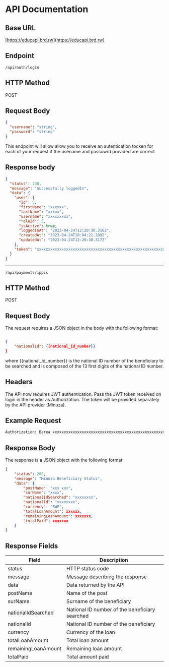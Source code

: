 # API Documentation

## Base URL

[https://educapi.brd.rw](https://educapi.brd.rw)

## Endpoint

`/api/auth/login`

## HTTP Method

POST

## Request Body
```json
{
  "username": "string",
  "password": "string"
}
```


This endpoint will allow allow you to receive an autentication tocken for each of your request if the usename and passowrd provided are correct

## Response body
```json
{
  "status": 200,
  "message": "Successfully loggedIn",
  "data": {
    "user": {
      "id": 5,
      "firstName": "xxxxxx",
      "lastName": "xxxxx",
      "username": "xxxxxxxxx",
      "roleId": 5,
      "isActive": true,
      "loggedInAt": "2023-04-24T12:20:30.316Z",
      "createdAt": "2023-04-24T10:04:21.289Z",
      "updatedAt": "2023-04-24T12:20:30.317Z"
    },
    "token": "xxxxxxxxxxxxxxxxxxxxxxxxxxxxxxxxxxxxxxxxxxxxxxxxxxxxxxxxxxxxxxxxxxxx"
  }
}
```
---------------------------------------------------------------------------------------------------------------------------------------------

`/api/payments/ippis`

## HTTP Method

POST

## Request Body

The request requires a JSON object in the body with the following format:

```json

{
    "nationalId": {{national_id_number}}
}
```

where {{national_id_number}} is the national ID number of the beneficiary to be searched and is composed of the 13 first digits of the national ID number.

## Headers

The API now requires JWT authentication. Pass the JWT token received on login in the header as Authorization. The token will be provided separately by the API provider (Minuza). 

## Example Request

```bash
Authorization: Barea xxxxxxxxxxxxxxxxxxxxxxxxxxxxxxxxxxxxxxxxxxxxxxxxxxxxxxxxxxxxxxxxxxxxxxxxx
```

## Response Body

The response is a JSON object with the following format:

```json
{
	"status": 200,
	"message": "Minuza Beneficiary Status",
	"data": {
		"postName": "xxx xxx",
		"surName": "xxxx",
		"nationalIdSearched": "xxxxxxxx",
		"nationalId": "xxxxxxxx",
		"currency": "RWF",
		"totalLoanAmount": xxxxxx,
		"remainingLoanAmount": xxxxxxx,
		"totalPaid": xxxxxxx
	}
}
```

## Response Fields

| Field               | Description                                    |
| ------------------- | ---------------------------------------------- |
| status              | HTTP status code                               |
| message             | Message describing the response                |
| data                | Data returned by the API                       |
| postName            | Name of the post                               |
| surName             | Surname of the beneficiary                     |
| nationalIdSearched  | National ID number of the beneficiary searched |
| nationalId          | National ID number of the beneficiary          |
| currency            | Currency of the loan                           |
| totalLoanAmount     | Total loan amount                              |
| remainingLoanAmount | Remaining loan amount                          |
| totalPaid           | Total amount paid                              |

